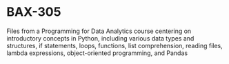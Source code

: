 # BAX-305
Files from a Programming for Data Analytics course centering on introductory concepts in Python, including various data types and structures, if statements, loops, functions, list comprehension, reading files, lambda expressions, object-oriented programming, and Pandas
